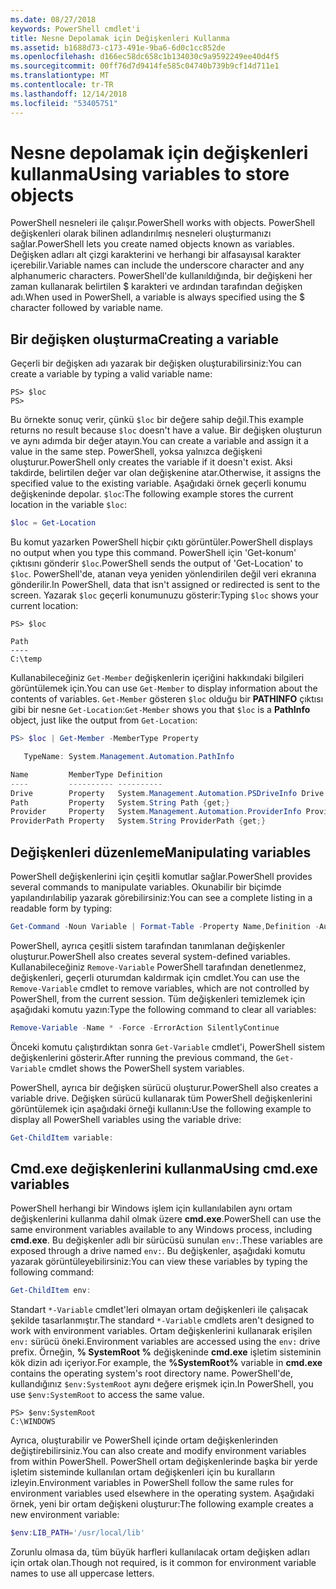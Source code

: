 ```yaml
---
ms.date: 08/27/2018
keywords: PowerShell cmdlet'i
title: Nesne Depolamak için Değişkenleri Kullanma
ms.assetid: b1688d73-c173-491e-9ba6-6d0c1cc852de
ms.openlocfilehash: d166ec58dc658c1b134030c9a9592249ee40d4f5
ms.sourcegitcommit: 00ff76d7d9414fe585c04740b739b9cf14d711e1
ms.translationtype: MT
ms.contentlocale: tr-TR
ms.lasthandoff: 12/14/2018
ms.locfileid: "53405751"
---
```

# <a name="using-variables-to-store-objects"></a><span data-ttu-id="a0de7-103">Nesne depolamak için değişkenleri kullanma</span><span class="sxs-lookup"><span data-stu-id="a0de7-103">Using variables to store objects</span></span>

<span data-ttu-id="a0de7-104">PowerShell nesneleri ile çalışır.</span><span class="sxs-lookup"><span data-stu-id="a0de7-104">PowerShell works with objects.</span></span> <span data-ttu-id="a0de7-105">PowerShell değişkenleri olarak bilinen adlandırılmış nesneleri oluşturmanızı sağlar.</span><span class="sxs-lookup"><span data-stu-id="a0de7-105">PowerShell lets you create named objects known as variables.</span></span>
<span data-ttu-id="a0de7-106">Değişken adları alt çizgi karakterini ve herhangi bir alfasayısal karakter içerebilir.</span><span class="sxs-lookup"><span data-stu-id="a0de7-106">Variable names can include the underscore character and any alphanumeric characters.</span></span> <span data-ttu-id="a0de7-107">PowerShell'de kullanıldığında, bir değişkeni her zaman kullanarak belirtilen \$ karakteri ve ardından tarafından değişken adı.</span><span class="sxs-lookup"><span data-stu-id="a0de7-107">When used in PowerShell, a variable is always specified using the \$ character followed by variable name.</span></span>

## <a name="creating-a-variable"></a><span data-ttu-id="a0de7-108">Bir değişken oluşturma</span><span class="sxs-lookup"><span data-stu-id="a0de7-108">Creating a variable</span></span>

<span data-ttu-id="a0de7-109">Geçerli bir değişken adı yazarak bir değişken oluşturabilirsiniz:</span><span class="sxs-lookup"><span data-stu-id="a0de7-109">You can create a variable by typing a valid variable name:</span></span>

```
PS> $loc
PS>
```

<span data-ttu-id="a0de7-110">Bu örnekte sonuç verir, çünkü `$loc` bir değere sahip değil.</span><span class="sxs-lookup"><span data-stu-id="a0de7-110">This example returns no result because `$loc` doesn't have a value.</span></span> <span data-ttu-id="a0de7-111">Bir değişken oluşturun ve aynı adımda bir değer atayın.</span><span class="sxs-lookup"><span data-stu-id="a0de7-111">You can create a variable and assign it a value in the same step.</span></span> <span data-ttu-id="a0de7-112">PowerShell, yoksa yalnızca değişkeni oluşturur.</span><span class="sxs-lookup"><span data-stu-id="a0de7-112">PowerShell only creates the variable if it doesn't exist.</span></span>
<span data-ttu-id="a0de7-113">Aksi takdirde, belirtilen değer var olan değişkenine atar.</span><span class="sxs-lookup"><span data-stu-id="a0de7-113">Otherwise, it assigns the specified value to the existing variable.</span></span> <span data-ttu-id="a0de7-114">Aşağıdaki örnek geçerli konumu değişkeninde depolar. `$loc`:</span><span class="sxs-lookup"><span data-stu-id="a0de7-114">The following example stores the current location in the variable `$loc`:</span></span>

```powershell
$loc = Get-Location
```

<span data-ttu-id="a0de7-115">Bu komut yazarken PowerShell hiçbir çıktı görüntüler.</span><span class="sxs-lookup"><span data-stu-id="a0de7-115">PowerShell displays no output when you type this command.</span></span> <span data-ttu-id="a0de7-116">PowerShell için 'Get-konum' çıktısını gönderir `$loc`.</span><span class="sxs-lookup"><span data-stu-id="a0de7-116">PowerShell sends the output of 'Get-Location' to `$loc`.</span></span> <span data-ttu-id="a0de7-117">PowerShell'de, atanan veya yeniden yönlendirilen değil veri ekranına gönderilir.</span><span class="sxs-lookup"><span data-stu-id="a0de7-117">In PowerShell, data that isn't assigned or redirected is sent to the screen.</span></span> <span data-ttu-id="a0de7-118">Yazarak `$loc` geçerli konumunuzu gösterir:</span><span class="sxs-lookup"><span data-stu-id="a0de7-118">Typing `$loc` shows your current location:</span></span>

```
PS> $loc

Path
----
C:\temp
```

<span data-ttu-id="a0de7-119">Kullanabileceğiniz `Get-Member` değişkenlerin içeriğini hakkındaki bilgileri görüntülemek için.</span><span class="sxs-lookup"><span data-stu-id="a0de7-119">You can use `Get-Member` to display information about the contents of variables.</span></span> <span data-ttu-id="a0de7-120">`Get-Member` gösteren `$loc` olduğu bir **PATHINFO** çıktısı gibi bir nesne `Get-Location`:</span><span class="sxs-lookup"><span data-stu-id="a0de7-120">`Get-Member` shows you that `$loc` is a **PathInfo** object, just like the output from `Get-Location`:</span></span>

```powershell
PS> $loc | Get-Member -MemberType Property

   TypeName: System.Management.Automation.PathInfo

Name         MemberType Definition
----         ---------- ----------
Drive        Property   System.Management.Automation.PSDriveInfo Drive {get;}
Path         Property   System.String Path {get;}
Provider     Property   System.Management.Automation.ProviderInfo Provider {...
ProviderPath Property   System.String ProviderPath {get;}
```

## <a name="manipulating-variables"></a><span data-ttu-id="a0de7-121">Değişkenleri düzenleme</span><span class="sxs-lookup"><span data-stu-id="a0de7-121">Manipulating variables</span></span>

<span data-ttu-id="a0de7-122">PowerShell değişkenlerini için çeşitli komutlar sağlar.</span><span class="sxs-lookup"><span data-stu-id="a0de7-122">PowerShell provides several commands to manipulate variables.</span></span> <span data-ttu-id="a0de7-123">Okunabilir bir biçimde yapılandırılabilip yazarak görebilirsiniz:</span><span class="sxs-lookup"><span data-stu-id="a0de7-123">You can see a complete listing in a readable form by typing:</span></span>

```powershell
Get-Command -Noun Variable | Format-Table -Property Name,Definition -AutoSize -Wrap
```

<span data-ttu-id="a0de7-124">PowerShell, ayrıca çeşitli sistem tarafından tanımlanan değişkenler oluşturur.</span><span class="sxs-lookup"><span data-stu-id="a0de7-124">PowerShell also creates several system-defined variables.</span></span> <span data-ttu-id="a0de7-125">Kullanabileceğiniz `Remove-Variable` PowerShell tarafından denetlenmez, değişkenleri, geçerli oturumdan kaldırmak için cmdlet.</span><span class="sxs-lookup"><span data-stu-id="a0de7-125">You can use the `Remove-Variable` cmdlet to remove variables, which are not controlled by PowerShell, from the current session.</span></span> <span data-ttu-id="a0de7-126">Tüm değişkenleri temizlemek için aşağıdaki komutu yazın:</span><span class="sxs-lookup"><span data-stu-id="a0de7-126">Type the following command to clear all variables:</span></span>

```powershell
Remove-Variable -Name * -Force -ErrorAction SilentlyContinue
```

<span data-ttu-id="a0de7-127">Önceki komutu çalıştırdıktan sonra `Get-Variable` cmdlet'i, PowerShell sistem değişkenlerini gösterir.</span><span class="sxs-lookup"><span data-stu-id="a0de7-127">After running the previous command, the `Get-Variable` cmdlet shows the PowerShell system variables.</span></span>

<span data-ttu-id="a0de7-128">PowerShell, ayrıca bir değişken sürücü oluşturur.</span><span class="sxs-lookup"><span data-stu-id="a0de7-128">PowerShell also creates a variable drive.</span></span> <span data-ttu-id="a0de7-129">Değişken sürücü kullanarak tüm PowerShell değişkenlerini görüntülemek için aşağıdaki örneği kullanın:</span><span class="sxs-lookup"><span data-stu-id="a0de7-129">Use the following example to display all PowerShell variables using the variable drive:</span></span>

```powershell
Get-ChildItem variable:
```

## <a name="using-cmdexe-variables"></a><span data-ttu-id="a0de7-130">Cmd.exe değişkenlerini kullanma</span><span class="sxs-lookup"><span data-stu-id="a0de7-130">Using cmd.exe variables</span></span>

<span data-ttu-id="a0de7-131">PowerShell herhangi bir Windows işlem için kullanılabilen aynı ortam değişkenlerini kullanma dahil olmak üzere **cmd.exe**.</span><span class="sxs-lookup"><span data-stu-id="a0de7-131">PowerShell can use the same environment variables available to any Windows process, including **cmd.exe**.</span></span> <span data-ttu-id="a0de7-132">Bu değişkenler adlı bir sürücüsü sunulan `env:`.</span><span class="sxs-lookup"><span data-stu-id="a0de7-132">These variables are exposed through a drive named `env:`.</span></span> <span data-ttu-id="a0de7-133">Bu değişkenler, aşağıdaki komutu yazarak görüntüleyebilirsiniz:</span><span class="sxs-lookup"><span data-stu-id="a0de7-133">You can view these variables by typing the following command:</span></span>

```powershell
Get-ChildItem env:
```

<span data-ttu-id="a0de7-134">Standart `*-Variable` cmdlet'leri olmayan ortam değişkenleri ile çalışacak şekilde tasarlanmıştır.</span><span class="sxs-lookup"><span data-stu-id="a0de7-134">The standard `*-Variable` cmdlets aren't designed to work with environment variables.</span></span> <span data-ttu-id="a0de7-135">Ortam değişkenlerini kullanarak erişilen `env:` sürücü öneki.</span><span class="sxs-lookup"><span data-stu-id="a0de7-135">Environment variables are accessed using the `env:` drive prefix.</span></span> <span data-ttu-id="a0de7-136">Örneğin, **% SystemRoot %** değişkeninde **cmd.exe** işletim sisteminin kök dizin adı içeriyor.</span><span class="sxs-lookup"><span data-stu-id="a0de7-136">For example, the **%SystemRoot%** variable in **cmd.exe** contains the operating system's root directory name.</span></span> <span data-ttu-id="a0de7-137">PowerShell'de, kullandığınız `$env:SystemRoot` aynı değere erişmek için.</span><span class="sxs-lookup"><span data-stu-id="a0de7-137">In PowerShell, you use `$env:SystemRoot` to access the same value.</span></span>

```
PS> $env:SystemRoot
C:\WINDOWS
```

<span data-ttu-id="a0de7-138">Ayrıca, oluşturabilir ve PowerShell içinde ortam değişkenlerinden değiştirebilirsiniz.</span><span class="sxs-lookup"><span data-stu-id="a0de7-138">You can also create and modify environment variables from within PowerShell.</span></span> <span data-ttu-id="a0de7-139">PowerShell ortam değişkenlerinde başka bir yerde işletim sisteminde kullanılan ortam değişkenleri için bu kuralların izleyin.</span><span class="sxs-lookup"><span data-stu-id="a0de7-139">Environment variables in PowerShell follow the same rules for environment variables used elsewhere in the operating system.</span></span> <span data-ttu-id="a0de7-140">Aşağıdaki örnek, yeni bir ortam değişkeni oluşturur:</span><span class="sxs-lookup"><span data-stu-id="a0de7-140">The following example creates a new environment variable:</span></span>

```powershell
$env:LIB_PATH='/usr/local/lib'
```

<span data-ttu-id="a0de7-141">Zorunlu olmasa da, tüm büyük harfleri kullanılacak ortam değişken adları için ortak olan.</span><span class="sxs-lookup"><span data-stu-id="a0de7-141">Though not required, is it common for environment variable names to use all uppercase letters.</span></span>
